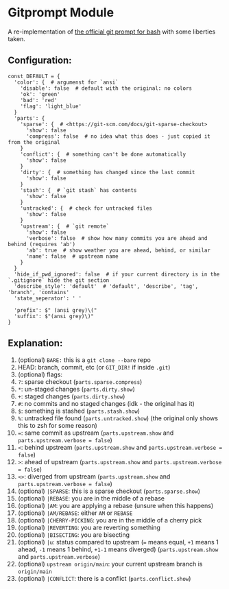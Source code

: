 # Gitprompt Module

A re-implementation of [the official git prompt for bash](https://github.com/git/git/blob/master/contrib/completion/git-prompt.sh) with some liberties taken.

## Configuration:

```nu
const DEFAULT = {
  'color': {  # argumenst for `ansi`
    'disable': false  # default with the original: no colors
    'ok': 'green'
    'bad': 'red'
    'flag': 'light_blue'
  }
  'parts': {
    'sparse': {  # <https://git-scm.com/docs/git-sparse-checkout>
      'show': false
      'compress': false  # no idea what this does - just copied it from the original
    }
    'conflict': {  # something can't be done automatically
      'show': false
    }
    'dirty': {  # something has changed since the last commit
      'show': false
    }
    'stash': {  # `git stash` has contents
      'show': false
    }
    'untracked': {  # check for untracked files
      'show': false
    }
    'upstream': {  # `git remote`
      'show': false
      'verbose': false  # show how many commits you are ahead and behind (requires 'ab')
      'ab': true  # show weather you are ahead, behind, or similar
      'name': false  # upstream name
    }
  }
  'hide_if_pwd_ignored': false  # if your current directory is in the `.gitignore` hide the git section
  'describe_style': 'default'  # 'default', 'describe', 'tag', 'branch', 'contains'
  'state_seperator': ' '

  'prefix': $" (ansi grey)\("
  'suffix': $"(ansi grey)\)"
}
```

## Explanation:

1. (optional) `BARE:` this is a `git clone --bare` repo
1. HEAD: branch, commit, etc (or `GIT_DIR!` if inside `.git`)
1. (optional) flags:
  1. `?`: sparse checkout (`parts.sparse.compress`)
  1. `*`: un-staged changes (`parts.dirty.show`)
  1. `+`: staged changes (`parts.dirty.show`)
  1. `#`: no commits and no staged changes (idk - the original has it)
  1. `$`: something is stashed (`parts.stash.show`)
  1. `%`: untracked file found (`parts.untracked.show`) (the original only shows this to zsh for some reason)
  1. `=`: same commit as upstream (`parts.upstream.show` and `parts.upstream.verbose = false`)
  1. `<`: behind upstream (`parts.upstream.show` and `parts.upstream.verbose = false`)
  1. `>`: ahead of upstream (`parts.upstream.show` and `parts.upstream.verbose = false`)
  1. `<>`: diverged from upstream (`parts.upstream.show` and `parts.upstream.verbose = false`)
1. (optional) `|SPARSE`: this is a sparse checkout (`parts.sparse.show`)
1. (optional) `|REBASE`: you are in the middle of a rebase
1. (optional) `|AM`: you are applying a rebase (unsure when this happens)
1. (optional) `|AM/REBASE`: either `AM` or `REBASE`
1. (optional) `|CHERRY-PICKING`: you are in the middle of a cherry pick
1. (optional) `|REVERTING`: you are reverting something
1. (optional) `|BISECTING`: you are bisecting
1. (optional) `|u`: status compared to upstream (`=` means equal, `+1` means 1 ahead, `-1` means 1 behind, `+1-1` means diverged) (`parts.upstream.show` and `parts.upstream.verbose`)
1. (optional) `upstream origin/main`: your current upstream branch is `origin/main`
1. (optional) `|CONFLICT`: there is a conflict (`parts.conflict.show`)
